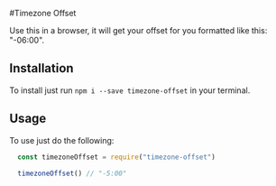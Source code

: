 #Timezone Offset

Use this in a browser, it will get your offset for you formatted like this: "-06:00".

## Installation
To install just run `npm i --save timezone-offset` in your terminal.

## Usage
To use just do the following:
```js
  const timezoneOffset = require("timezone-offset")

  timezoneOffset() // "-5:00"
```

